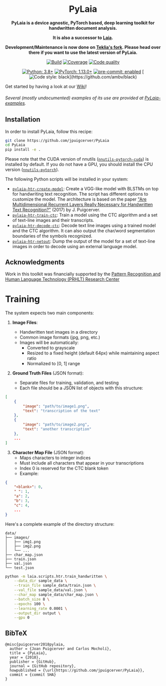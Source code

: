 <div align="center">

# PyLaia

**PyLaia is a device agnostic, PyTorch based, deep learning toolkit for handwritten document analysis.**

**It is also a successor to [Laia](https://github.com/jpuigcerver/Laia).**

**Development/Maintenance is now done on [Teklia's fork](https://gitlab.teklia.com/atr/pylaia). Please head over there if you want to use the latest version of PyLaia.**

[![Build](https://img.shields.io/github/workflow/status/jpuigcerver/PyLaia/Laia%20CI?&label=Build&logo=GitHub&labelColor=1b1f23)](https://github.com/jpuigcerver/PyLaia/actions?query=workflow%3A%22Laia+CI%22)
[![Coverage](https://img.shields.io/codecov/c/github/jpuigcerver/PyLaia?&label=Coverage&logo=Codecov&logoColor=ffffff&labelColor=f01f7a)](https://codecov.io/gh/jpuigcerver/PyLaia)
[![Code quality](https://img.shields.io/codefactor/grade/github/jpuigcerver/PyLaia?&label=CodeFactor&logo=CodeFactor&labelColor=2782f7)](https://www.codefactor.io/repository/github/jpuigcerver/PyLaia)

[![Python: 3.8+](https://img.shields.io/badge/Python-3.8%2B-FFD43B.svg?&logo=Python&logoColor=white&labelColor=306998)](https://www.python.org/)
[![PyTorch: 1.13.0+](https://img.shields.io/badge/PyTorch-1.13.0%2B-8628d5.svg?&logo=PyTorch&logoColor=white&labelColor=%23ee4c2c)](https://pytorch.org/)
[![pre-commit: enabled](https://img.shields.io/badge/pre--commit-enabled-76877c?&logo=pre-commit&labelColor=1f2d23)](https://github.com/pre-commit/pre-commit)
[![Code style: black](https://img.shields.io/badge/code%20style-black-000000.svg?)](https://github.com/ambv/black)

</div>

Get started by having a look at our [Wiki](https://github.com/jpuigcerver/PyLaia/wiki)!
###### Several (mostly undocumented) examples of its use are provided at [PyLaia-examples](https://github.com/carmocca/PyLaia-examples).

## Installation

In order to install PyLaia, follow this recipe:

```bash
git clone https://github.com/jpuigcerver/PyLaia
cd PyLaia
pip install -e .
```

Please note that the CUDA version of nnutils ([`nnutils-pytorch-cuda`](https://pypi.org/project/nnutils-pytorch-cuda/)) is installed by default. If you do not have a GPU, you should install the CPU version ([`nnutils-pytorch`](https://pypi.org/project/nnutils-pytorch/)).

The following Python scripts will be installed in your system:

- [`pylaia-htr-create-model`](laia/scripts/htr/create_model.py): Create a VGG-like model with BLSTMs on top for handwriting text recognition. The script has different options to customize the model. The architecture is based on the paper ["Are Multidimensional Recurrent Layers Really Necessary for Handwritten Text Recognition?"](https://ieeexplore.ieee.org/document/8269951) (2017) by J. Puigcerver.
- [`pylaia-htr-train-ctc`](laia/scripts/htr/train_ctc.py): Train a model using the CTC algorithm and a set of text-line images and their transcripts.
- [`pylaia-htr-decode-ctc`](laia/scripts/htr/decode_ctc.py): Decode text line images using a trained model and the CTC algorithm. It can also output the char/word segmentation boundaries of the symbols recognized.
- [`pylaia-htr-netout`](laia/scripts/htr/netout.py): Dump the output of the model for a set of text-line images in order to decode using an external language model.

## Acknowledgments

Work in this toolkit was financially supported by the [Pattern Recognition and Human Language Technology (PRHLT) Research Center](https://www.prhlt.upv.es/wp/)


# Training

The system expects two main components:

1. **Image Files**:
   - Handwritten text images in a directory
   - Common image formats (jpg, png, etc.)
   - Images will be automatically:
     - Converted to grayscale
     - Resized to a fixed height (default 64px) while maintaining aspect ratio
     - Normalized to [0, 1] range

2. **Ground Truth Files** (JSON format):
   - Separate files for training, validation, and testing
   - Each file should be a JSON list of objects with this structure:
```json
[
    {
        "image": "path/to/image1.png",
        "text": "transcription of the text"
    },
    {
        "image": "path/to/image2.png",
        "text": "another transcription"
    },
    ...
]
```

3. **Character Map File** (JSON format):
   - Maps characters to integer indices
   - Must include all characters that appear in your transcriptions
   - Index 0 is reserved for the CTC blank token
   - Example:
```json
{
    "<blank>": 0,
    " ": 1,
    "a": 2,
    "b": 3,
    "c": 4,
    ...
}
```

Here's a complete example of the directory structure:

```
data/
├── images/
│   ├── img1.png
│   ├── img2.png
│   └── ...
├── char_map.json
├── train.json
├── val.json
└── test.json
```

```bash
python -m laia.scripts.htr.train_handwritten \
    --data_dir sample_data \
    --train_file sample_data/train.json \
    --val_file sample_data/val.json \
    --char_map sample_data/char_map.json \
    --batch_size 8 \
    --epochs 100 \
    --learning_rate 0.0001 \
    --output_dir output \
    --gpu 0
```

## BibTeX

```
@misc{puigcerver2018pylaia,
  author = {Joan Puigcerver and Carlos Mocholí},
  title = {PyLaia},
  year = {2018},
  publisher = {GitHub},
  journal = {GitHub repository},
  howpublished = {\url{https://github.com/jpuigcerver/PyLaia}},
  commit = {commit SHA}
}
```
